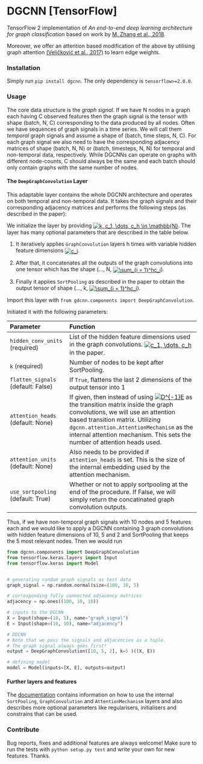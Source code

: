 # DGCNN [TensorFlow]
TensorFlow 2 implementation of _An end-to-end deep learning architecture for graph classification_ based on work by [M. Zhang et al., 2018](https://www.cse.wustl.edu/~muhan/papers/AAAI_2018_DGCNN.pdf).

Moreover, we offer an attention based modification of the above by utilising graph attention [(Veličković et al., 2017)](https://arxiv.org/abs/1710.10903) to learn edge weights.

### Installation

Simply run `pip install dgcnn`. The only dependency is `tensorflow>=2.0.0`.

### Usage

The core data structure is the _graph signal_. If we have N nodes in a graph each having C observed features then the graph signal is the tensor with shape (batch, N, C) corresponding to the data produced by all nodes. Often we have sequences of graph signals in a time series. We will call them _temporal_ graph signals and assume a shape of (batch, time steps, N, C).
For each graph signal we also need to have the corresponding adjacency matrices of shape (batch, N, N) or (batch, timesteps, N, N) for temporal and non-temporal data, respectively. While DGCNNs can operate on graphs with different node-counts, C should always be the same and each batch should only contain graphs with the same number of nodes.

#### The `DeepGraphConvolution` Layer

This adaptable layer contains the whole DGCNN architecture and operates on both temporal and non-temporal data. It takes the graph signals and their corresponding adjacency matrices and performs the following steps (as described in the paper):

We initialize the layer by providing  <a href="https://www.codecogs.com/eqnedit.php?latex=k,&space;c_1,&space;\dots,&space;c_h&space;\in&space;\mathbb{N}" target="_blank"><img style="vertical-align: middle" src="https://latex.codecogs.com/gif.latex?k,&space;c_1,&space;\dots,&space;c_h&space;\in&space;\mathbb{N}" title="k, c_1, \dots, c_h \in \mathbb{N}" /></a>. The layer has many optional parameters that are described in the table below.

1. It iteratively applies `GraphConvolution` layers h times with variable hidden feature dimensions <a href="https://www.codecogs.com/eqnedit.php?latex=c_i" target="_blank"><img style="vertical-align: middle" src="https://latex.codecogs.com/gif.latex?c_i" title="c_i" /></a>.

2. After that, it concatenates all the outputs of the graph convolutions into one tensor which has the shape (..., N, <a href="https://www.codecogs.com/eqnedit.php?latex=\sum_{i&space;=&space;1}^hc_i" target="_blank"><img style="vertical-align: middle" src="https://latex.codecogs.com/gif.latex?\sum_{i&space;=&space;1}^hc_i" title="\sum_{i = 1}^hc_i" /></a>).

3. Finally it applies `SortPooling` as described in the paper to obtain the output tensor of shape (..., k, <a href="https://www.codecogs.com/eqnedit.php?latex=\sum_{i&space;=&space;1}^hc_i" target="_blank"><img style="vertical-align: middle" src="https://latex.codecogs.com/gif.latex?\sum_{i&space;=&space;1}^hc_i" title="\sum_{i = 1}^hc_i" /></a>).

Import this layer with `from gdcnn.components import DeepGraphConvolution`.

Initiated it with the following parameters:

| Parameter | Function |
|:------------- | :--------|
|`hidden_conv_units` (required) | List of the hidden feature dimensions used in the graph convolutions. <a href="https://www.codecogs.com/eqnedit.php?latex=k,&space;c_1,&space;\dots,&space;c_h&space;\in&space;\mathbb{N}" target="_blank"><img style="vertical-align: middle" src="https://latex.codecogs.com/gif.latex?c_1,&space;\dots,&space;c_h" title="c_1, \dots, c_h" /></a> in the paper.|
|`k` (required) |Number of nodes to be kept after SortPooling.|
|`flatten_signals` (default: False) | If `True`, flattens the last 2 dimensions of the output tensor into 1|
|`attention_heads` (default: None) | If given, then instead of using <a href="https://www.codecogs.com/eqnedit.php?latex=D^{-1}E" target="_blank"><img src="https://latex.codecogs.com/gif.latex?D^{-1}E" title="D^{-1}E" /></a> as the transition matrix inside the graph convolutions, we will use an attention based transition matrix. Utilizing `dgcnn.attention.AttentionMechanism` as the internal attention mechanism. This sets the number of attention heads used.|
|`attention_units` (default: None) | Also needs to be provided if `attention_heads` is set. This is the size of the internal embedding used by the attention mechanism.|
|`use_sortpooling` (default: True) | Whether or not to apply sortpooling at the end of the procedure. If False, we will simply return the concatinated graph convolution outputs.|

Thus, if we have non-temporal graph signals with 10 nodes and 5 features each and we would like to apply a DGCNN containing 3 graph convolutions with hidden feature dimensions of 10, 5 and 2 and SortPooling that keeps the 5 most relevant nodes. Then we would run

```python
from dgcnn.components import DeepGraphConvolution
from tensorflow.keras.layers import Input
from tensorflow.keras import Model


# generating random graph signals as test data
graph_signal = np.random.normal(size=(100, 10, 5)

# corresponding fully connected adjacency matrices
adjacency = np.ones((100, 10, 10))

# inputs to the DGCNN
X = Input(shape=(10, 5), name="graph_signal")
E = Input(shape=(10, 10), name="adjacency")

# DGCNN
# Note that we pass the signals and adjacencies as a tuple.
# The graph signal always goes first!
output = DeepGraphConvolution([10, 5, 2], k=5 )((X, E))

# defining model
model = Model(inputs=[X, E], outputs=output)
```

#### Further layers and features

The [documentation](https://leviborodenko.github.io/dgcnn/) contains information on how to use the internal `SortPooling`, `GraphConvolution` and `AttentionMechanism` layers and also describes more optional parameters like regularisers, initialisers and constrains that can be used.

### Contribute
Bug reports, fixes and additional features are always welcome! Make sure to run the tests with `python setup.py test` and write your own for new features. Thanks.
